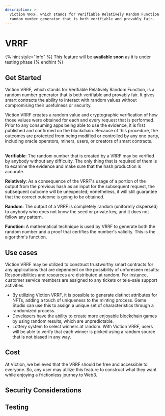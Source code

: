 ```yaml
---
description: >-
  Viction VRRF, which stands for Verifiable Relatively Random Function, is a
  random number generator that is both verifiable and provably fair.
---
```


# VRRF

{% hint style="info" %}
This feature will be **available** **soon** as it is under testing phase
{% endhint %}

## Get Started

Viction VRRF, which stands for Verifiable Relatively Random Function, is a random number generator that is both verifiable and provably fair. It gives smart contracts the ability to interact with random values without compromising their usefulness or security.



Viction VRRF creates a random value and cryptographic verification of how those values were obtained for each and every request that is performed. Prior to any consuming apps being able to use the evidence, it is first published and confirmed on the blockchain. Because of this procedure, the outcomes are protected from being modified or controlled by any one party, including oracle operators, miners, users, or creators of smart contracts.

\
**Verifiable**: The random number that is created by a VRRF may be verified by anybody without any difficulty. The only thing that is required of them is to examine the evidence and make sure that the hash production is accurate.

**Relatively**: As a consequence of the VRRF's usage of a portion of the output from the previous hash as an input for the subsequent request, the subsequent outcome will be unexpected; nonetheless, it will still guarantee that the correct outcome is going to be obtained.

**Random**: The output of a VRRF is completely random (uniformly dispersed) to anybody who does not know the seed or private key, and it does not follow any pattern.

**Function**: A mathematical technique is used by VRRF to generate both the random number and a proof that certifies the number's validity. This is the algorithm's function.&#x20;

## Use cases

Viction VRRF may be utilized to construct trustworthy smart contracts for any applications that are dependent on the possibility of unforeseen results:\
Responsibilities and resources are distributed at random. For instance, customer service members are assigned to any tickets or tele-sale support activities.

* By utilizing Viction VRRF, it is possible to generate distinct attributes for NFTs, adding a touch of uniqueness to the minting process. Game Studio can use this to assign a unique set of characteristics through a randomized process.
* Developers have the ability to create more enjoyable blockchain games by using random results, which are unpredictable.
* Lottery system to select winners at random. With Viction VRRF, users will be able to verify that each winner is picked using a random source that is not biased in any way.

## Cost

At Viction, we believed that the VRRF should be free and accessible to everyone. So, any user may utilize this feature to construct what they want while enjoying a frictionless journey to Web3.

## Security Considerations

## Testing
